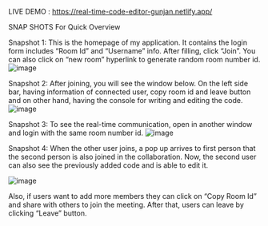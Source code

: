 LIVE DEMO : https://real-time-code-editor-gunjan.netlify.app/

SNAP SHOTS For Quick Overview

Snapshot 1: This is the homepage of my application. It contains the login form includes “Room Id” and “Username” info. After filling, click “Join”. You can also click on “new room” hyperlink to generate random room number id.
 ![image](https://github.com/GUNJAN-AGGARWAL16/real-time-code-editor/assets/76522256/1c35d4ac-31e1-48c5-b7a2-b40f08e56586)
 
Snapshot 2: After joining, you will see the window below. On the left side bar, having information of connected user, copy room id and leave button and on other hand, having the console for writing and editing the code.
 ![image](https://github.com/GUNJAN-AGGARWAL16/real-time-code-editor/assets/76522256/57e1f50a-4556-4aed-927c-3af313b6c2ef)
 
Snapshot 3: To see the real-time communication, open in another window and login with the same room number id.
 ![image](https://github.com/GUNJAN-AGGARWAL16/real-time-code-editor/assets/76522256/d4bdb107-23af-4a4b-bd51-de68bc6d5b34)
 
Snapshot 4: When the other user joins, a pop up arrives to first person that the second person is also joined in the collaboration. Now, the second user can also see the previously added code and is able to edit it.

 ![image](https://github.com/GUNJAN-AGGARWAL16/real-time-code-editor/assets/76522256/af8fbd3d-68f5-4c47-a942-4d90a52632da)
 
Also, if users want to add more members they can click on “Copy Room Id” and share with others to join the meeting. After that, users can leave by clicking “Leave” button.



